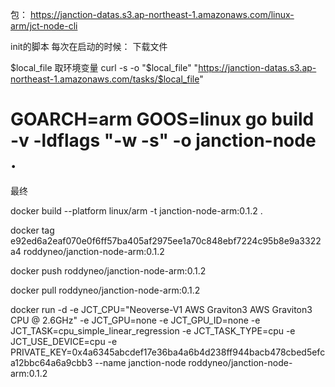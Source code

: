 
包：
https://janction-datas.s3.ap-northeast-1.amazonaws.com/linux-arm/jct-node-cli

init的脚本
每次在启动的时候：
下载文件

$local_file 取环境变量
curl -s -o "$local_file" "https://janction-datas.s3.ap-northeast-1.amazonaws.com/tasks/$local_file"





# GOARCH=arm GOOS=linux go build -v -ldflags "-w -s" -o janction-node .

最终

docker build --platform linux/arm -t janction-node-arm:0.1.2 .


docker tag e92ed6a2eaf070e0f6ff57ba405af2975ee1a70c848ebf7224c95b8e9a3322a4 roddyneo/janction-node-arm:0.1.2

docker push roddyneo/janction-node-arm:0.1.2



docker pull roddyneo/janction-node-arm:0.1.2



docker run -d -e JCT_CPU="Neoverse-V1 AWS Graviton3 AWS Graviton3 CPU @ 2.6GHz" -e JCT_GPU=none -e JCT_GPU_ID=none -e JCT_TASK=cpu_simple_linear_regression -e JCT_TASK_TYPE=cpu -e JCT_USE_DEVICE=cpu -e PRIVATE_KEY=0x4a6345abcdef17e36ba4a6b4d238ff944bacb478cbed5efca12bbc64a6a9cbb3 --name janction-node roddyneo/janction-node-arm:0.1.2
